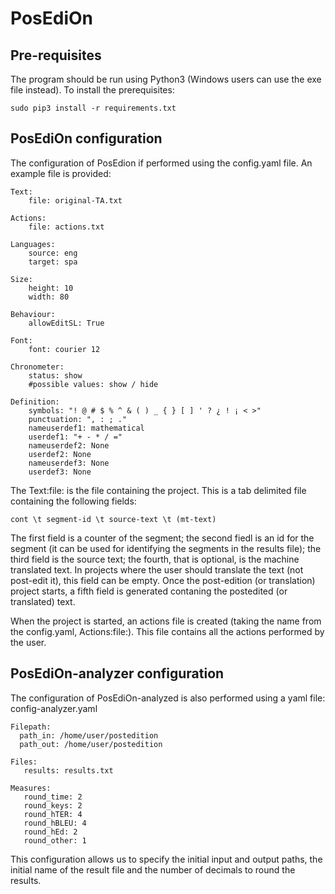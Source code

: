 PosEdiOn
========

## Pre-requisites

The program should be run using Python3 (Windows users can use the exe file instead). To install the prerequisites:

```
sudo pip3 install -r requirements.txt
```

## PosEdiOn configuration

The configuration of PosEdion if performed using the config.yaml file. An example file is provided:

```
Text:
    file: original-TA.txt
    
Actions:
    file: actions.txt

Languages:
    source: eng
    target: spa

Size:
    height: 10
    width: 80
    
Behaviour:
    allowEditSL: True

Font:
    font: courier 12

Chronometer:
    status: show
    #possible values: show / hide
        
Definition:
    symbols: "! @ # $ % ^ & ( ) _ { } [ ] ' ? ¿ ! ¡ < >"
    punctuation: ", : ; ."
    nameuserdef1: mathematical
    userdef1: "+ - * / =" 
    nameuserdef2: None
    userdef2: None
    nameuserdef3: None
    userdef3: None
```

The Text:file: is the file containing the project. This is a tab delimited file containing the following fields:

```
cont \t segment-id \t source-text \t (mt-text)
```

The first field is a counter of the segment; the second fiedl is an id for the segment (it can be used for identifying the segments in the results file); the third field is the source text; the fourth, that is optional, is the machine translated text. In projects where the user should translate the text (not post-edit it), this field can be empty. Once the post-edition (or translation) project starts, a fifth field is generated contaning the postedited (or translated) text.

When the project is started, an actions file is created (taking the name from the config.yaml, Actions:file:). This file contains all the actions performed by the user.


## PosEdiOn-analyzer configuration

The configuration of PosEdiOn-analyzed is also performed using a yaml file: config-analyzer.yaml

```
Filepath:
  path_in: /home/user/postedition
  path_out: /home/user/postedition

Files:
   results: results.txt

Measures:
   round_time: 2
   round_keys: 2
   round_hTER: 4
   round_hBLEU: 4
   round_hEd: 2
   round_other: 1
```

This configuration allows us to specify the initial input and output paths, the initial name of the result file and the number of decimals to round the results.
